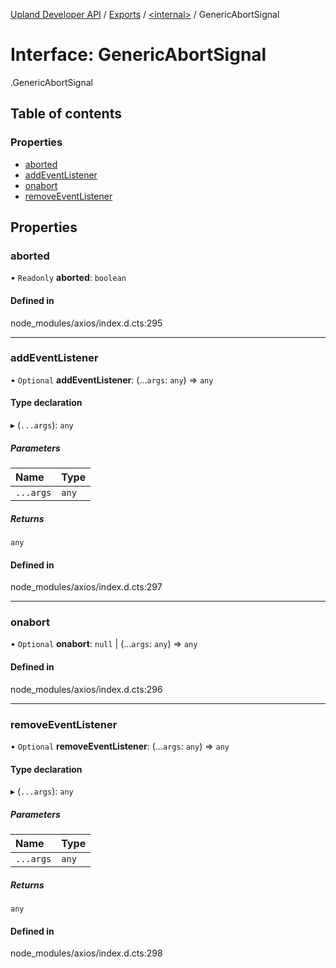 [Upland Developer API](../README.md) / [Exports](../modules.md) / [<internal\>](../modules/internal_.md) / GenericAbortSignal

# Interface: GenericAbortSignal

[<internal>](../modules/internal_.md).GenericAbortSignal

## Table of contents

### Properties

- [aborted](internal_.GenericAbortSignal.md#aborted)
- [addEventListener](internal_.GenericAbortSignal.md#addeventlistener)
- [onabort](internal_.GenericAbortSignal.md#onabort)
- [removeEventListener](internal_.GenericAbortSignal.md#removeeventlistener)

## Properties

### aborted

• `Readonly` **aborted**: `boolean`

#### Defined in

node_modules/axios/index.d.cts:295

___

### addEventListener

• `Optional` **addEventListener**: (...`args`: `any`) => `any`

#### Type declaration

▸ (`...args`): `any`

##### Parameters

| Name | Type |
| :------ | :------ |
| `...args` | `any` |

##### Returns

`any`

#### Defined in

node_modules/axios/index.d.cts:297

___

### onabort

• `Optional` **onabort**: ``null`` \| (...`args`: `any`) => `any`

#### Defined in

node_modules/axios/index.d.cts:296

___

### removeEventListener

• `Optional` **removeEventListener**: (...`args`: `any`) => `any`

#### Type declaration

▸ (`...args`): `any`

##### Parameters

| Name | Type |
| :------ | :------ |
| `...args` | `any` |

##### Returns

`any`

#### Defined in

node_modules/axios/index.d.cts:298
